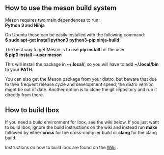 ## **How to use the meson build system**
Meson requires two main dependences to run: \
**Python 3 and Ninja** 

On Ubuntu these can be easily installed with the following command: \
**$ sudo apt-get install python3 python3-pip ninja-build**

The best way to get Meson is to use **pip install** for the user. \
**$ pip3 install --user meson**

This will install the package in **~/.local/**, so you will have to add **~/.local/bin** to your **PATH**.

You can also get the Meson package from your distro, but beware that due to their frequent release cycle and development speed, the distro version might be out of date. Another option is to clone the git repository and run it directly from there.

## **How to build Ibox**
If you need a build environment for Ibox, see the wiki below. If you just want to build Ibox, ignore the build instructions on the wiki and instead run **make** followed by either **cross** for the cross-compiler build or **clang** for the clang build.

Instructions on how to build ibox are found on the [Wiki](https://github.com/beyondsociety/ibox/wiki) .
